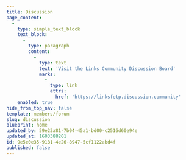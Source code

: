 ```yaml
---
title: Discussion
page_content:
  -
    type: simple_text_block
    text_block:
      -
        type: paragraph
        content:
          -
            type: text
            text: 'Visit the Links Community Discussion Board'
            marks:
              -
                type: link
                attrs:
                  href: 'https://linksfetp.discussion.community'
    enabled: true
hide_from_top_nav: false
template: members/forum
slug: discussion
blueprint: home
updated_by: 59e23a81-7b04-45a1-bd00-c2516d60e94e
updated_at: 1603388201
id: 9e5e0e35-9181-4e26-8947-5cf1122abd4f
published: false
---
```

